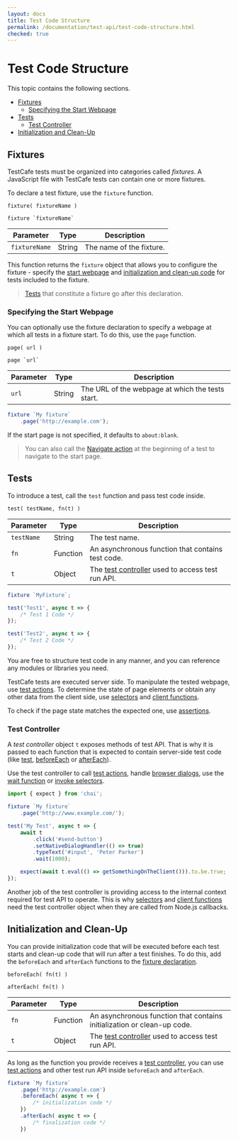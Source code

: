 ```yaml
---
layout: docs
title: Test Code Structure
permalink: /documentation/test-api/test-code-structure.html
checked: true
---
```

# Test Code Structure

This topic contains the following sections.

* [Fixtures](#fixtures)
  * [Specifying the Start Webpage](#specifying-the-start-webpage)
* [Tests](#tests)
  * [Test Controller](#test-controller)
* [Initialization and Clean-Up](#initialization-and-clean-up)

## Fixtures

TestCafe tests must be organized into categories called *fixtures*.
A JavaScript file with TestCafe tests can contain one or more fixtures.

To declare a test fixture, use the `fixture` function.

```text
fixture( fixtureName )
```

```text
fixture `fixtureName`
```

Parameter     | Type   | Description
------------- | ------ | ------------------------
`fixtureName` | String | The name of the fixture.

This function returns the `fixture` object that allows you to configure the fixture - specify the [start webpage](#specifying-the-start-webpage) and [initialization and clean-up code](#initialization-and-clean-up) for tests included to the fixture.

> [Tests](#tests) that constitute a fixture go after this declaration.

### Specifying the Start Webpage

You can optionally use the fixture declaration to specify a webpage at which all tests in a fixture start.
To do this, use the `page` function.

```text
page( url )
```

```text
page `url`
```

Parameter | Type   | Description
--------- | ------ | ------------------------------------------------
`url`     | String | The URL of the webpage at which the tests start.

```js
fixture `My fixture`
    .page('http://example.com');
```

If the start page is not specified, it defaults to `about:blank`.

> You can also call the [Navigate action](actions/navigate.md) at the beginning of a test
> to navigate to the start page.

## Tests

To introduce a test, call the `test` function and pass test code inside.

```text
test( testName, fn(t) )
```

Parameter  | Type     | Description
---------- | -------- | --------------------------------------------------------------------
`testName` | String   | The test name.
`fn`       | Function | An asynchronous function that contains test code.
`t`        | Object   | The [test controller](#test-controller) used to access test run API.

```js
fixture `MyFixture`;

test('Test1', async t => {
    /* Test 1 Code */
});

test('Test2', async t => {
    /* Test 2 Code */
});
```

You are free to structure test code in any manner, and you can
reference any modules or libraries you need.

TestCafe tests are executed server side. To manipulate the tested webpage, use [test actions](actions/index.md).
To determine the state of page elements or obtain any other data from the client side, use [selectors](selecting-page-elements/selectors.md) and
[client functions](obtaining-data-from-the-client.md).

To check if the page state matches the expected one, use [assertions](assertions.md).

### Test Controller

A *test controller* object `t` exposes methods of test API. That is why it is
passed to each function that is expected to contain server-side test code (like [test](#tests),
[beforeEach](#initialization-and-clean-up) or [afterEach](#initialization-and-clean-up)).

Use the test controller to call [test actions](actions/index.md), handle [browser dialogs](handling-native-dialogs.md),
use the [wait function](pausing-the-test.md) or [invoke selectors](selecting-page-elements/index.md).

```js
import { expect } from 'chai';

fixture `My fixture`
    .page('http://www.example.com/');

test('My Test', async t => {
    await t
        .click('#send-button')
        .setNativeDialogHandler(() => true)
        .typeText('#input', 'Peter Parker')
        .wait(1000);

    expect(await t.eval(() => getSomethingOnTheClient())).to.be.true;
});
```

Another job of the test controller is providing access to the internal context required for test API to operate.
This is why [selectors](selecting-page-elements/selectors.md) and
[client functions](obtaining-data-from-the-client.md) need the test controller object when they are
called from Node.js callbacks.

## Initialization and Clean-Up

You can provide initialization code that will be executed before each test starts and clean-up code that will run after a test finishes.
To do this, add the `beforeEach` and `afterEach` functions to the [fixture declaration](#fixtures).

```text
beforeEach( fn(t) )
```

```text
afterEach( fn(t) )
```

Parameter | Type     | Description
--------- | -------- | ---------------------------------------------------------------------------
`fn`      | Function | An asynchronous function that contains initialization or clean-up code.
`t`       | Object   | The [test controller](#test-controller) used to access test run API.

As long as the function you provide receives a [test controller](#test-controller),
you can use [test actions](actions/index.md) and other test run API inside `beforeEach` and `afterEach`.

```js
fixture `My fixture`
    .page('http://example.com')
    .beforeEach( async t => {
        /* initialization code */
    })
    .afterEach( async t => {
        /* finalization code */
    })
```
